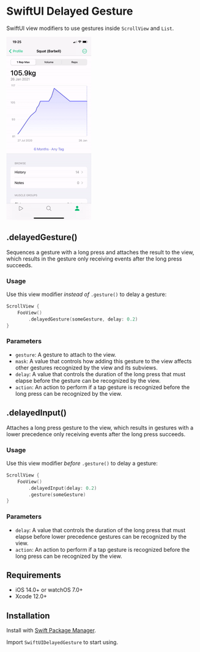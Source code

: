 # SwiftUI Delayed Gesture

SwiftUI view modifiers to use gestures inside `ScrollView` and `List`.

![Demo](./Resources/Demo.gif "Demo")

## .delayedGesture()
Sequences a gesture with a long press and attaches the result to the view, which results in the gesture only receiving events after the long press succeeds.

### Usage
Use this view modifier *instead of* `.gesture()` to delay a gesture:

```swift
ScrollView {
    FooView()
        .delayedGesture(someGesture, delay: 0.2)
}
```

### Parameters
* `gesture`: A gesture to attach to the view.
* `mask`: A value that controls how adding this gesture to the view affects other gestures recognized by the view and its subviews.
* `delay`: A value that controls the duration of the long press that must elapse before the gesture can be recognized by the view.
* `action`: An action to perform if a tap gesture is recognized before the long press can be recognized by the view.

## .delayedInput()
Attaches a long press gesture to the view, which results in gestures with a lower precedence only receiving events after the long press succeeds.

### Usage
Use this view modifier *before* `.gesture()` to delay a gesture:

```swift
ScrollView {
    FooView()
        .delayedInput(delay: 0.2)
        .gesture(someGesture)
}
```

### Parameters
* `delay`: A value that controls the duration of the long press that must elapse before lower precedence gestures can be recognized by the view.
* `action`: An action to perform if a tap gesture is recognized before the long press can be recognized by the view.

## Requirements

- iOS 14.0+ or watchOS 7.0+
- Xcode 12.0+

## Installation

Install with [Swift Package Manager](https://developer.apple.com/documentation/xcode/adding_package_dependencies_to_your_app).

Import `SwiftUIDelayedGesture` to start using.
